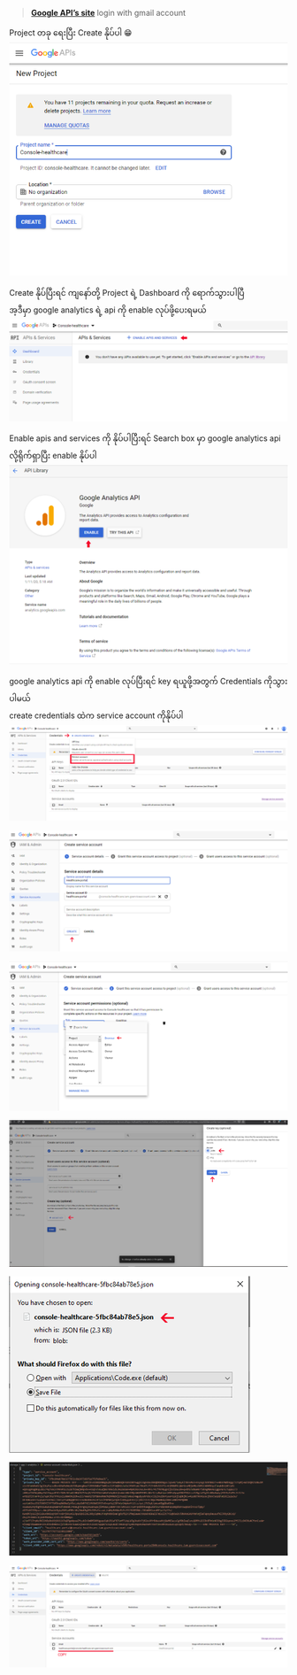  > **[Google API’s site](https://console.developers.google.com/apis/)**
  login with gmail account
  
Project တခု ရေးပြီး Create နိုပ်ပါ :grin:
![enter image description here](images/6.PNG)

Create နိုပ်ပြီးရင် ကျနော်တို့ Project ရဲ့ Dashboard ကို ရောက်သွားပါပြီ <br>
အ့ဒီမှာ google analytics ရဲ့ api ကို enable လုပ်ဖို့ပေးရမယ်
![enter image description here](images/7.PNG)

Enable apis and services ကို နိုပ်ပါပြီးရင် Search box မှာ google analytics api လို့ရိုက်ရှာပြီး enable နိုပ်ပါ
![enter image description here](images/8.PNG)

google analytics api  ကို enable လုပ်ပြီးရင် key ရယူဖို့အတွက် 
Credentials ကိုသွားပါမယ်  <br>
create credentials ထဲက service account ကိုနိုပ်ပါ
![enter image description here](images/9.PNG)

![enter image description here](images/10.PNG)

![enter image description here](images/11.PNG)

![enter image description here](images/12.PNG)

![enter image description here](images/13.PNG)

![enter image description here](images/14.PNG)

![enter image description here](images/15.PNG)
<!--stackedit_data:
eyJoaXN0b3J5IjpbLTIzNjk4MzAzNCwtMTg5MDQxNjU5NiwtND
A5NzU5MzA3LDE2ODU2NjIzMDcsNzMwOTk4MTE2XX0=
-->